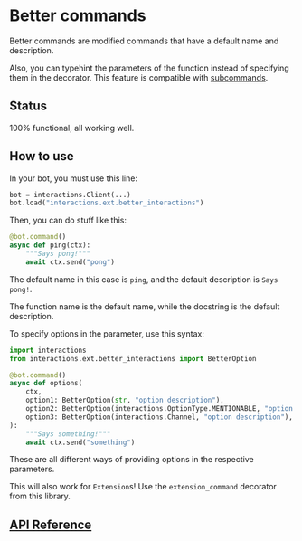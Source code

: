 # Better commands

Better commands are modified commands that have a default name and description.

Also, you can typehint the parameters of the function instead of specifying them in the decorator. This feature is compatible with [subcommands](./subcommands.md).

## Status

100% functional, all working well.

## How to use

In your bot, you must use this line:

```py
bot = interactions.Client(...)
bot.load("interactions.ext.better_interactions")
```

Then, you can do stuff like this:

```py
@bot.command()
async def ping(ctx):
    """Says pong!"""
    await ctx.send("pong")
```

The default name in this case is `ping`, and the default description is `Says pong!`.

The function name is the default name, while the docstring is the default description.

To specify options in the parameter, use this syntax:

```py
import interactions
from interactions.ext.better_interactions import BetterOption

@bot.command()
async def options(
    ctx,
    option1: BetterOption(str, "option description"),
    option2: BetterOption(interactions.OptionType.MENTIONABLE, "option description"),
    option3: BetterOption(interactions.Channel, "option description"),
):
    """Says something!"""
    await ctx.send("something")
```

These are all different ways of providing options in the respective parameters.

This will also work for `Extension`s! Use the `extension_command` decorator from this library.

## [API Reference](./api_reference.md)
